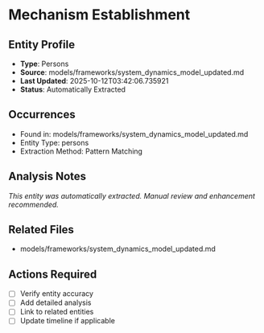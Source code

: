 # Mechanism Establishment

## Entity Profile
- **Type**: Persons
- **Source**: models/frameworks/system_dynamics_model_updated.md
- **Last Updated**: 2025-10-12T03:42:06.735921
- **Status**: Automatically Extracted

## Occurrences
- Found in: models/frameworks/system_dynamics_model_updated.md
- Entity Type: persons
- Extraction Method: Pattern Matching

## Analysis Notes
*This entity was automatically extracted. Manual review and enhancement recommended.*

## Related Files
- models/frameworks/system_dynamics_model_updated.md

## Actions Required
- [ ] Verify entity accuracy
- [ ] Add detailed analysis
- [ ] Link to related entities
- [ ] Update timeline if applicable
